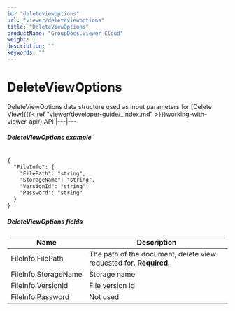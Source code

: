 ```yaml
---
id: "deleteviewoptions"
url: "viewer/deleteviewoptions"
title: "DeleteViewOptions"
productName: "GroupDocs.Viewer Cloud"
weight: 1
description: ""
keywords: ""
---
```


# DeleteViewOptions #

DeleteViewOptions data structure used as input parameters for [Delete View]({{< ref "viewer/developer-guide/_index.md" >}})working-with-viewer-api/) API 
|---|---

##### DeleteViewOptions example #####

```html 

{
  "FileInfo": {
    "FilePath": "string",
    "StorageName": "string",
    "VersionId": "string",
    "Password": "string"
  }
}

```

##### DeleteViewOptions fields #####

|Name|Description
|---|---
|FileInfo.FilePath|The path of the document, delete view requested for. **Required.**
|FileInfo.StorageName|Storage name
|FileInfo.VersionId|File version Id
|FileInfo.Password|Not used

